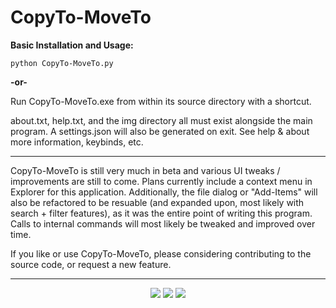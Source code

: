<h1>CopyTo-MoveTo</h1>

<strong>Basic Installation and Usage:</strong>

`python CopyTo-MoveTo.py`

<strong>-or-</strong>

Run CopyTo-MoveTo.exe from within its source directory with a shortcut.

about.txt, help.txt, and the img directory all must exist alongside the main program. A settings.json will also be generated on exit. See help & about more information, keybinds, etc.
<hr>
CopyTo-MoveTo is still very much in beta and various UI tweaks / improvements are still to come. Plans currently include a context menu in Explorer for this application. Additionally, the file dialog or "Add-Items" will also be refactored to be resuable (and expanded upon, most likely with search + filter features), as it was the entire point of writing this program. Calls to internal commands will most likely be tweaked and improved over time.

If you like or use CopyTo-MoveTo, please considering contributing to the source code, or request a new feature.
<hr>
<p align="center">
    <img src="https://i.imgur.com/MVXhTZD.png">
    <img src="https://i.imgur.com/1X8c48Y.png">
    <img src="https://i.imgur.com/XLXe8Nc.png">
</p>


